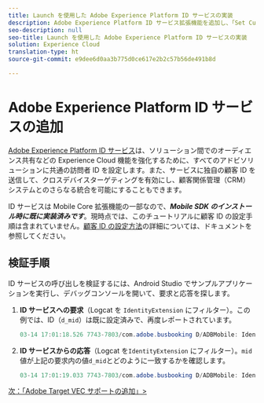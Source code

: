```yaml
---
title: Launch を使用した Adobe Experience Platform ID サービスの実装
description: Adobe Experience Platform ID サービス拡張機能を追加し、「Set Customer IDs」アクションを使用して顧客 ID を収集する方法について説明します。このレッスンは、「モバイル Android アプリケーションでの Experience Cloud の実装」チュートリアルの一部です。
seo-description: null
seo-title: Launch を使用した Adobe Experience Platform ID サービスの実装
solution: Experience Cloud
translation-type: ht
source-git-commit: e9dee6d0aa3b775d0ce617e2b2c57b56de491b8d

---
```



# Adobe Experience Platform ID サービスの追加

[Adobe Experience Platform ID サービス](https://docs.adobe.com/content/help/ja-JP/id-service/using/home.html)は、ソリューション間でのオーディエンス共有などの Experience Cloud 機能を強化するために、すべてのアドビソリューションに共通の訪問者 ID を設定します。また、サービスに独自の顧客 ID を送信して、クロスデバイスターゲティングを有効にし、顧客関係管理（CRM）システムとのさらなる統合を可能にすることもできます。

ID サービスは Mobile Core 拡張機能の一部なので、***Mobile SDK のインストール時に既に実装済みです***。現時点では、このチュートリアルに顧客 ID の設定手順は含まれていません。[顧客 ID の設定方法](https://aep-sdks.gitbook.io/docs/using-mobile-extensions/mobile-core/identity/identity-api-reference)の詳細については、ドキュメントを参照してください。

## 検証手順

ID サービスの呼び出しを検証するには、Android Studio でサンプルアプリケーションを実行し、デバッグコンソールを開いて、要求と応答を探します。

1. **ID サービスへの要求**（Logcat を `IdentityExtension` にフィルター）。この例では、ID（`d_mid`）は既に設定済みで、再度レポートされています。

   ```java
   03-14 17:01:18.526 7743-7803/com.adobe.busbooking D/ADBMobile: IdentityExtension - Sending request (https://dpm.demdex.net/id?d_mid=59651426340521082405908216148091920022&d_ver=2&d_orgid=7ABB3E6A5A7491460A495D61%40AdobeOrg)
   ```

1. **ID サービスからの応答**（Logcat を`IdentityExtension` にフィルター）。`mid`値が上記の要求内の値`d_mid`とどのように一致するかを確認します。

   ```java
   03-14 17:01:19.033 7743-7803/com.adobe.busbooking D/ADBMobile: IdentityExtension - Received ID response (mid: 59651426340521082405908216148091920022, blob: j8Odv6LonN4r3an7LhD3WZrU1bUpAkFkkiY1ncBR96t2PTI, hint: 9, ttl: 604800
   ```

[次：「Adobe Target VEC サポートの追加」&gt;](target-vec.md)
